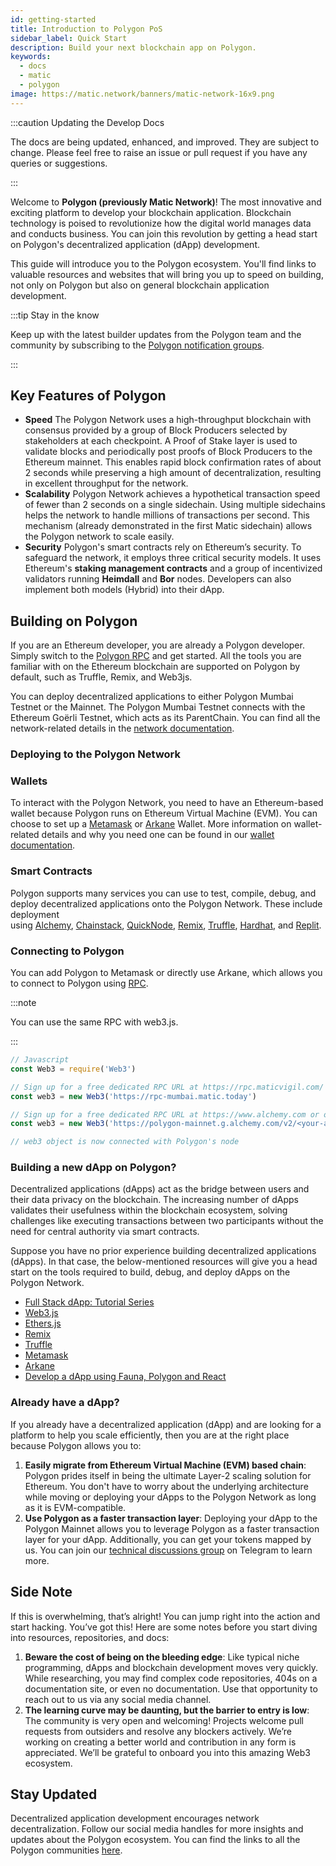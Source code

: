 ```yaml
---
id: getting-started
title: Introduction to Polygon PoS
sidebar_label: Quick Start
description: Build your next blockchain app on Polygon.
keywords:
  - docs
  - matic
  - polygon
image: https://matic.network/banners/matic-network-16x9.png
---
```


:::caution Updating the Develop Docs

The docs are being updated, enhanced, and improved. They are subject to change.
Please feel free to raise an issue or pull request if you have any queries or suggestions.

:::

Welcome to **Polygon (previously Matic Network)**! The most innovative and exciting platform to develop your blockchain application. Blockchain technology is poised to revolutionize how the digital world manages data and conducts business. You can join this revolution by getting a head start on Polygon's decentralized application (dApp) development.

This guide will introduce you to the Polygon ecosystem. You'll find links to valuable resources and websites that will bring you up to speed on building, not only on Polygon but also on general blockchain application development.

:::tip Stay in the know

Keep up with the latest builder updates from the Polygon 
team and the community by subscribing to the 
[Polygon notification groups](https://polygon.technology/notifications/).

:::

## **Key Features of Polygon**

- **Speed** The Polygon Network uses a high-throughput blockchain with consensus provided by a group of Block Producers selected by stakeholders at each checkpoint. A Proof of Stake layer is used to validate blocks and periodically post proofs of Block Producers to the Ethereum mainnet. This enables rapid block confirmation rates of about 2 seconds while preserving a high amount of decentralization, resulting in excellent throughput for the network.
- **Scalability** Polygon Network achieves a hypothetical transaction speed of fewer than 2 seconds on a single sidechain. Using multiple sidechains helps the network to handle millions of transactions per second. This mechanism (already demonstrated in the first Matic sidechain) allows the Polygon network to scale easily.
- **Security** Polygon's smart contracts rely on Ethereum’s security. To safeguard the network, it employs three critical security models. It uses Ethereum's **staking management contracts** and a group of incentivized validators running **Heimdall** and **Bor** nodes. Developers can also implement both models (Hybrid) into their dApp.

## Building on **Polygon**

If you are an Ethereum developer, you are already a Polygon developer. Simply switch to the [Polygon RPC](https://polygon-rpc.com/) and get started. All the tools you are familiar with on the Ethereum blockchain are supported on Polygon by default, such as Truffle, Remix, and Web3js.

You can deploy decentralized applications to either Polygon Mumbai Testnet or the Mainnet. The Polygon Mumbai Testnet connects with the Ethereum Goërli Testnet, which acts as its ParentChain. You can find all the network-related details in the [network documentation](https://github.com/maticnetwork/matic-docs/blob/master/docs/develop/network-details/network.md).

### **Deploying to the Polygon Network**

### **Wallets**

To interact with the Polygon Network, you need to have an Ethereum-based wallet because Polygon runs on Ethereum Virtual Machine (EVM). You can choose to set up a [Metamask](https://github.com/maticnetwork/matic-docs/blob/master/docs/develop/metamask/overview.md) or [Arkane](https://github.com/maticnetwork/matic-docs/blob/master/docs/develop/wallets/arkane/intro_arkane.md) Wallet. More information on wallet-related details and why you need one can be found in our [wallet documentation](https://docs.polygon.technology/docs/develop/wallets/getting-started).

### **Smart Contracts**

Polygon supports many services you can use to test, compile, debug, and deploy decentralized applications onto the Polygon Network. These include deployment using [Alchemy](https://github.com/maticnetwork/matic-docs/blob/master/docs/develop/alchemy.md), [Chainstack](https://github.com/maticnetwork/matic-docs/blob/master/docs/develop/chainstack.md), [QuickNode](https://github.com/maticnetwork/matic-docs/blob/master/docs/develop/quicknode.md), [Remix](https://github.com/maticnetwork/matic-docs/blob/master/docs/develop/remix.md), [Truffle](https://github.com/maticnetwork/matic-docs/blob/master/docs/develop/truffle.md), [Hardhat](https://github.com/maticnetwork/matic-docs/blob/master/docs/develop/hardhat.md), and [Replit](https://github.com/maticnetwork/matic-docs/blob/master/docs/develop/replit.md).

### **Connecting to Polygon**

You can add Polygon to Metamask or directly use Arkane, which allows you to connect to Polygon using [RPC](https://docs.polygon.technology/docs/develop/metamask/config-polygon-on-metamask/).

:::note

You can use the same RPC with web3.js.

:::

```js
// Javascript
const Web3 = require('Web3')

// Sign up for a free dedicated RPC URL at https://rpc.maticvigil.com/ or other hosted node providers.
const web3 = new Web3('https://rpc-mumbai.matic.today')

// Sign up for a free dedicated RPC URL at https://www.alchemy.com or other hosted node providers.
const web3 = new Web3('https://polygon-mainnet.g.alchemy.com/v2/<your-api-key>')

// web3 object is now connected with Polygon's node
```

### **Building a new dApp on Polygon?**

Decentralized applications (dApps) act as the bridge between users and their data privacy on the blockchain. The increasing number of dApps validates their usefulness within the blockchain ecosystem, solving challenges like executing transactions between two participants without the need for central authority via smart contracts.

Suppose you have no prior experience building decentralized applications (dApps). In that case, the below-mentioned resources will give you a head start on the tools required to build, debug, and deploy dApps on the Polygon Network.

- [Full Stack dApp: Tutorial Series](https://kauri.io/full-stack-dapp-tutorial-series/5b8e401ee727370001c942e3/c)
- [Web3.js](https://www.dappuniversity.com/articles/web3-js-intro)
- [Ethers.js](https://docs.ethers.io/v5/)
- [Remix](https://docs.polygon.technology/docs/develop/remix/)
- [Truffle](https://docs.polygon.technology/docs/develop/truffle)
- [Metamask](https://docs.polygon.technology/docs/develop/metamask/overview)
- [Arkane](https://docs.polygon.technology/docs/develop/wallets/arkane/intro)
- [Develop a dApp using Fauna, Polygon and React](https://docs.polygon.technology/docs/develop/dapp-fauna-polygon-react)

### **Already have a dApp?**

If you already have a decentralized application (dApp) and are looking for a platform to help you scale efficiently, then you are at the right place because Polygon allows you to:

1. **Easily migrate from Ethereum Virtual Machine (EVM) based chain**: Polygon prides itself in being the ultimate Layer-2 scaling solution for Ethereum. You don't have to worry about the underlying architecture while moving or deploying your dApps to the Polygon Network as long as it is EVM-compatible.
2. **Use Polygon as a faster transaction layer**: Deploying your dApp to the Polygon Mainnet allows you to leverage Polygon as a faster transaction layer for your dApp. Additionally, you can get your tokens mapped by us. You can join our [technical discussions group](http://bit.ly/matic-technical-group) on Telegram to learn more.

## **Side Note**

If this is overwhelming, that’s alright! You can jump right into the action and start hacking. You’ve got this! Here are some notes before you start diving into resources, repositories, and docs:

1. **Beware the cost of being on the bleeding edge**: Like typical niche programming, dApps and blockchain development moves very quickly. While researching, you may find complex code repositories, 404s on a documentation site, or even no documentation. Use that opportunity to reach out to us via any social media channel.
2. **The learning curve may be daunting, but the barrier to entry is low**: The community is very open and welcoming! Projects welcome pull requests from outsiders and resolve any blockers actively. We’re working on creating a better world and contribution in any form is appreciated. We’ll be grateful to onboard you into this amazing Web3 ecosystem.

## **Stay Updated**

Decentralized application development encourages network decentralization. Follow our social media handles for more insights and updates about the Polygon ecosystem. You can find the links to all the Polygon communities [here](https://polygon.technology/community/).